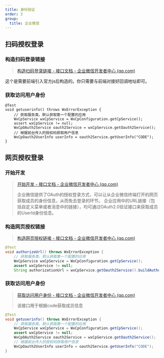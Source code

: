 ```yaml
---
title: 身份验证
order: 3
group:
  title: 企业微信
---
```


## 扫码授权登录

### 构造扫码登录链接

> [构造扫码登录链接 - 接口文档 - 企业微信开发者中心 (qq.com)](https://gitee.com/link?target=https://developer.work.weixin.qq.com/document/path/91019)

这个是需要前端引入官方js后构造的。你只需要与前端对接好回调地址即可。

### 获取访问用户身份

```
@Test
void getuserinfo() throws WxErrorException {
    // 获取服务类，默认获取第一个配置的应用
    WxCpService wxCpService = WxCpConfiguration.getCpService();
    assert wxCpService != null;
    WxCpOAuth2Service oauth2Service = wxCpService.getOauth2Service();
    // 根据前台传入的授权码获取用户信息
    WxCpOauth2UserInfo userInfo = oauth2Service.getUserInfo("CODE");
}
```

## 网页授权登录

### 开始开发

> [开始开发 - 接口文档 - 企业微信开发者中心 (qq.com)](https://gitee.com/link?target=https://developer.work.weixin.qq.com/document/path/91335)
>
> 企业微信提供了OAuth的授权登录方式，可以让从企业微信终端打开的网页获取成员的身份信息，从而免去登录的环节。
> 企业应用中的URL链接（包括自定义菜单或者消息中的链接），均可通过OAuth2.0验证接口来获取成员的UserId身份信息。

### 构造网页授权链接

> [构造网页授权链接 - 接口文档 - 企业微信开发者中心 (qq.com)](https://gitee.com/link?target=https://developer.work.weixin.qq.com/document/path/91022)

```java
@Test
void authorizeUrl() throws WxErrorException {
    // 获取服务类，默认获取第一个配置的应用
    WxCpService wxCpService = WxCpConfiguration.getCpService();
    assert wxCpService != null;
    String authorizationUrl = wxCpService.getOauth2Service().buildAuthorizationUrl("请使用urlencode对链接进行处理redirect_uri", "state", "snsapi_base");
```

### 获取访问用户身份

> [获取访问用户身份 - 接口文档 - 企业微信开发者中心 (qq.com)](https://gitee.com/link?target=https://developer.work.weixin.qq.com/document/path/91023)
>
> 该接口用于根据code获取成员信息

```java
@Test
void getuserinfo() throws WxErrorException {
    // 获取服务类，默认获取第一个配置的应用
    WxCpService wxCpService = WxCpConfiguration.getCpService();
    assert wxCpService != null;
    WxCpOAuth2Service oauth2Service = wxCpService.getOauth2Service();
    // 根据前台传入的授权码获取用户信息
    WxCpOauth2UserInfo userInfo = oauth2Service.getUserInfo("CODE");
}
```
